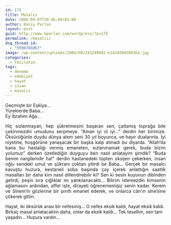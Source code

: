 ```yaml
---
id: 175
title: Masalcı
date: 2008-09-07T20:46:04+02:00
author: Barış Parlan
layout: post
guid: http://www.bparlan.com/wordpress/?p=175
permalink: /masalci/
dsq_thread_id:
  - "5990766067"
image: /wp-content/uploads/2004/09/243289802-e1424504380364.jpg
categories:
  - Yazılarım
tags:
  - deneme
  - edebiyat
  - hayat
  - insan
  - masalcı
---
```

<div class="ttr_start">
</div>

Geçmişte bir Eşkiya&#8230;  
Yüreklerde Baba&#8230;  
Ey İbrahim Ağa&#8230;

<p style="text-align: justify;">
  Hiç sızlanmayan, hep şükretmesini başaran sen, çatlamış toprağa bile çekinmezdin umudunu serpmeye. &#8220;Aman iyi ol iyi&#8230;&#8221; derdin her birimize. Öksürüğünle duydu dünya alem seni 30 yıl boyunca, ve hayır dualarınla. İyi niyetine, hoşgörüne yanaşacak bir başka kalp atmadı bu diyarda. &#8220;Allah&#8217;da bana bu hastalığı vermiş emaneten, sızlanmamak gerek, buda bizim yolumuz&#8221; derken özetlediğin duyguyu ben nasıl anlatayım şimdik? &#8220;Buda benim nargilemdir ha!&#8221; derdin hastanedeki tüpten oksijen çekerken, insan oğlu sendeki umut ve şükranı çoktan yitirdi be Baba&#8230; Gerçek bir masalcı kavuştu huzura, kestaneli soba başında çay içerek anlattığın saatlik masalları bir daha kim nasıl dillendirebilir ki? Sen ki sesin kuyunun dibinden gelirdi, peşin sıra çığlıklar mı yankılanacaktı&#8230; Bilirim istemezdin kimsenin ağlamasını ardından, affet işte, dirayeti öğrenememişiz senin kadar. Kerem ve Sinem&#8217;in gözlerine bir pırıltı emanet ederek, ve onlarca cân&#8217;ın sîne&#8217;sine çökerek gittin.
</p>

Hayat, iki öksürük arası bir nefesmiş&#8230; O nefes eksik kaldı, hayat eksik kaldı. Birkaç masal anlatacaktın daha, onlar da eksik kaldı&#8230; Tek tesellim, sen tam yaşadın&#8230; Huzura vardın&#8230;

<div class="ttr_end">
</div>